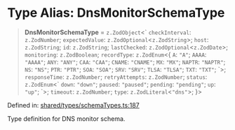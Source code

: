 # Type Alias: DnsMonitorSchemaType

> **DnsMonitorSchemaType** = `z.ZodObject`\<\` `checkInterval`: `z.ZodNumber`; `expectedValue`: `z.ZodOptional`\<`z.ZodString`\>; `host`: `z.ZodString`; `id`: `z.ZodString`; `lastChecked`: `z.ZodOptional`\<`z.ZodDate`\>; `monitoring`: `z.ZodBoolean`; `recordType`: `z.ZodEnum`\<\{ `A`: `"A"`; `AAAA`: `"AAAA"`; `ANY`: `"ANY"`; `CAA`: `"CAA"`; `CNAME`: `"CNAME"`; `MX`: `"MX"`; `NAPTR`: `"NAPTR"`; `NS`: `"NS"`; `PTR`: `"PTR"`; `SOA`: `"SOA"`; `SRV`: `"SRV"`; `TLSA`: `"TLSA"`; `TXT`: `"TXT"`; \`\>; `responseTime`: `z.ZodNumber`; `retryAttempts`: `z.ZodNumber`; `status`: `z.ZodEnum`\<\` `down`: `"down"`; `paused`: `"paused"`; `pending`: `"pending"`; `up`: `"up"`; \`\>; `timeout`: `z.ZodNumber`; `type`: `z.ZodLiteral`\<`"dns"`\>; \}\>

Defined in: [shared/types/schemaTypes.ts:187](https://github.com/Nick2bad4u/Uptime-Watcher/blob/main/shared/types/schemaTypes.ts#L187)

Type definition for DNS monitor schema.
